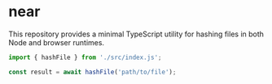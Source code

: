 # near

This repository provides a minimal TypeScript utility for hashing files in both Node and browser runtimes.

```ts
import { hashFile } from './src/index.js';

const result = await hashFile('path/to/file');
```
